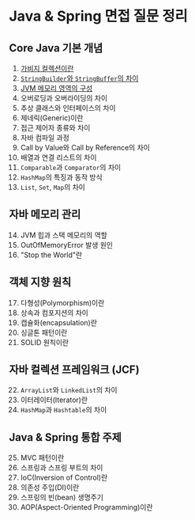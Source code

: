 # Java & Spring 면접 질문 정리

## Core Java 기본 개념
1. [가비지 컬렉션이란](https://github.com/inflearn-cs-study/cs/tree/main/Java_Spring/JS_01)
2. [`StringBuilder`와 `StringBuffer`의 차이](https://github.com/inflearn-cs-study/cs/tree/main/Java_Spring/JS_01)
3. [JVM 메모리 영역의 구성](https://github.com/inflearn-cs-study/cs/tree/main/Java_Spring/JS_02)
4. 오버로딩과 오버라이딩의 차이
5. 추상 클래스와 인터페이스의 차이
6. 제네릭(Generic)이란
7. 접근 제어자 종류와 차이
8. 자바 컴파일 과정
9. Call by Value와 Call by Reference의 차이
10. 배열과 연결 리스트의 차이
11. `Comparable`과 `Comparator`의 차이
12. `HashMap`의 특징과 동작 방식
13. `List`, `Set`, `Map`의 차이

## 자바 메모리 관리
14. JVM 힙과 스택 메모리의 역할
15. OutOfMemoryError 발생 원인
16. "Stop the World"란

## 객체 지향 원칙
17. 다형성(Polymorphism)이란
18. 상속과 컴포지션의 차이
19. 캡슐화(encapsulation)란
20. 싱글톤 패턴이란
21. SOLID 원칙이란

## 자바 컬렉션 프레임워크 (JCF)
22. `ArrayList`와 `LinkedList`의 차이
23. 이터레이터(Iterator)란
24. `HashMap`과 `Hashtable`의 차이

## Java & Spring 통합 주제
25. MVC 패턴이란
26. 스프링과 스프링 부트의 차이
27. IoC(Inversion of Control)란
28. 의존성 주입(DI)이란
29. 스프링의 빈(bean) 생명주기
30. AOP(Aspect-Oriented Programming)이란

